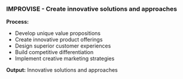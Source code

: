 ### IMPROVISE - Create innovative solutions and approaches

**Process:**

- Develop unique value propositions
- Create innovative product offerings
- Design superior customer experiences
- Build competitive differentiation
- Implement creative marketing strategies

**Output:** Innovative solutions and approaches

